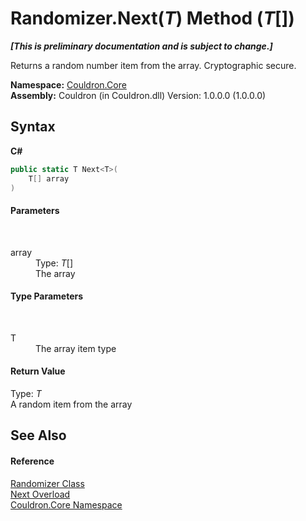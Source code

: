 # Randomizer.Next(*T*) Method (*T*[])
 _**\[This is preliminary documentation and is subject to change.\]**_

Returns a random number item from the array. Cryptographic secure.

**Namespace:**&nbsp;<a href="N_Couldron_Core">Couldron.Core</a><br />**Assembly:**&nbsp;Couldron (in Couldron.dll) Version: 1.0.0.0 (1.0.0.0)

## Syntax

**C#**<br />
``` C#
public static T Next<T>(
	T[] array
)

```


#### Parameters
&nbsp;<dl><dt>array</dt><dd>Type: *T*[]<br />The array</dd></dl>

#### Type Parameters
&nbsp;<dl><dt>T</dt><dd>The array item type</dd></dl>

#### Return Value
Type: *T*<br />A random item from the array

## See Also


#### Reference
<a href="T_Couldron_Core_Randomizer">Randomizer Class</a><br /><a href="Overload_Couldron_Core_Randomizer_Next">Next Overload</a><br /><a href="N_Couldron_Core">Couldron.Core Namespace</a><br />